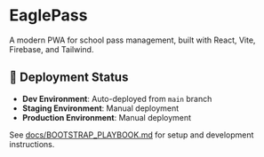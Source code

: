 # EaglePass

A modern PWA for school pass management, built with React, Vite, Firebase, and Tailwind.

## 🚀 Deployment Status

- **Dev Environment**: Auto-deployed from `main` branch
- **Staging Environment**: Manual deployment
- **Production Environment**: Manual deployment

See [docs/BOOTSTRAP_PLAYBOOK.md](docs/BOOTSTRAP_PLAYBOOK.md) for setup and development instructions.
